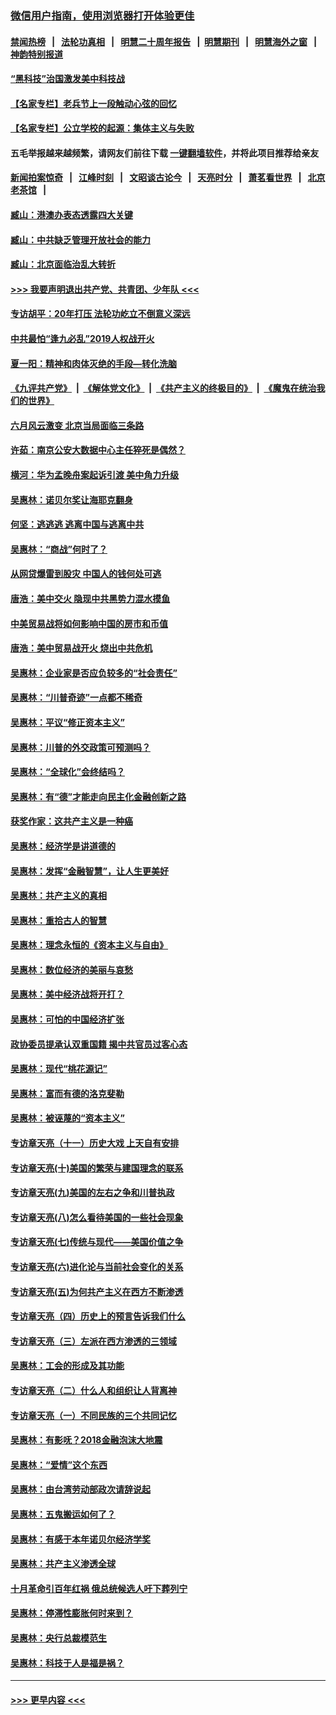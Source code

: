 ### [微信用户指南，使用浏览器打开体验更佳](https://github.com/gfw-breaker/banned-news1/blob/master/indexes/wechat-guide.md?t=0)
#### [禁闻热榜](热点新闻.md?t=0)  &nbsp;&nbsp;|&nbsp;&nbsp; [法轮功真相](https://github.com/gfw-breaker/truth/blob/master/README.md?t=0) &nbsp;&nbsp;|&nbsp;&nbsp; [明慧二十周年报告](https://github.com/gfw-breaker/mh-reports/blob/master/README.md?t=0) &nbsp;&nbsp;|&nbsp;&nbsp;[明慧期刊](https://github.com/gfw-breaker/mh-qikan) &nbsp;&nbsp;|&nbsp;&nbsp; [明慧海外之窗](https://github.com/gfw-breaker/mh-news/blob/master/README.md?t=0) &nbsp;&nbsp;|&nbsp;&nbsp; [神韵特别报道](https://github.com/gfw-breaker/mh-news/blob/master/shenyun.md?t=0)
#### [“黑科技”治国激发美中科技战](../pages/nsc423/n11638056.md?t=02070855) 
#### [【名家专栏】老兵节上一段触动心弦的回忆](../pages/nsc423/n11646016.md?t=02070855) 
#### [【名家专栏】公立学校的起源：集体主义与失败](../pages/nsc423/n11601833.md?t=02070855) 
#### 五毛举报越来越频繁，请网友们前往下载 [一键翻墙软件](https://github.com/gfw-breaker/ssr-accounts)，并将此项目推荐给亲友
#### [新闻拍案惊奇](https://github.com/gfw-breaker/banned-news1/blob/master/pages/link4.md) &nbsp;&nbsp;|&nbsp;&nbsp; [江峰时刻](https://github.com/gfw-breaker/banned-news1/blob/master/pages/link4.md) &nbsp;&nbsp;|&nbsp;&nbsp; [文昭谈古论今](https://github.com/gfw-breaker/banned-news1/blob/master/pages/link4.md) &nbsp;&nbsp;|&nbsp;&nbsp; [天亮时分](https://github.com/gfw-breaker/banned-news1/blob/master/pages/link4.md) &nbsp;&nbsp;|&nbsp;&nbsp; [萧茗看世界](https://github.com/gfw-breaker/banned-news1/blob/master/pages/link4.md) &nbsp;&nbsp;|&nbsp;&nbsp; [北京老茶馆](https://github.com/gfw-breaker/banned-news1/blob/master/pages/link4.md) &nbsp;&nbsp;|&nbsp;&nbsp; 
#### [臧山：港澳办表态透露四大关键](../pages/nsc423/n11421628.md?t=02070855) 
#### [臧山：中共缺乏管理开放社会的能力](../pages/nsc423/n11407457.md?t=02070855) 
#### [臧山：北京面临治乱大转折](../pages/nsc423/n11406895.md?t=02070855) 
#### [>>> 我要声明退出共产党、共青团、少年队 <<<](https://github.com/begood0513/goodnews/blob/master/quit/letter.md) 
#### [专访胡平：20年打压 法轮功屹立不倒意义深远](../pages/nsc423/n11398800.md?t=02070855) 
#### [中共最怕“逢九必乱”2019人权战开火](../pages/nsc423/n11385248.md?t=02070855) 
#### [夏一阳：精神和肉体灭绝的手段—转化洗脑](../pages/nsc423/n11368250.md?t=02070855) 
#### [《九评共产党》](https://github.com/begood0513/9ping.md/blob/master/README.md) &nbsp;|&nbsp; [《解体党文化》](../../../../jtdwh.md/blob/master/README.md)  &nbsp;|&nbsp; [《共产主义的终极目的》](../../../../gczydzjmd.md/blob/master/README.md) &nbsp;|&nbsp; [《魔鬼在统治我们的世界》](../../../../mgztzwmdsj.md/blob/master/README.md) 
#### [六月风云激变 北京当局面临三条路](../pages/nsc423/n11313668.md?t=02070855) 
#### [许茹：南京公安大数据中心主任猝死是偶然？](../pages/nsc423/n11064744.md?t=02070855) 
#### [横河：华为孟晚舟案起诉引渡 美中角力升级](../pages/nsc423/n11027230.md?t=02070855) 
#### [吴惠林：诺贝尔奖让海耶克翻身](../pages/nsc423/n10890049.md?t=02070855) 
#### [何坚：逃逃逃 逃离中国与逃离中共](../pages/nsc423/n10592891.md?t=02070855) 
#### [吴惠林：“商战”何时了？](../pages/nsc423/n10573558.md?t=02070855) 
#### [从网贷爆雷到股灾 中国人的钱何处可逃](../pages/nsc423/n10572800.md?t=02070855) 
#### [唐浩：美中交火 隐现中共黑势力混水摸鱼](../pages/nsc423/n10544040.md?t=02070855) 
#### [中美贸易战将如何影响中国的房市和币值](../pages/nsc423/n10543697.md?t=02070855) 
#### [唐浩：美中贸易战开火 烧出中共危机](../pages/nsc423/n10540126.md?t=02070855) 
#### [吴惠林：企业家是否应负较多的“社会责任”](../pages/nsc423/n10535022.md?t=02070855) 
#### [吴惠林：“川普奇迹”一点都不稀奇](../pages/nsc423/n10512808.md?t=02070855) 
#### [吴惠林：平议“修正资本主义”](../pages/nsc423/n10495724.md?t=02070855) 
#### [吴惠林：川普的外交政策可预测吗？](../pages/nsc423/n10462387.md?t=02070855) 
#### [吴惠林：“全球化”会终结吗？](../pages/nsc423/n10452838.md?t=02070855) 
#### [吴惠林：有“德”才能走向民主化金融创新之路](../pages/nsc423/n10432292.md?t=02070855) 
#### [获奖作家：这共产主义是一种癌](../pages/nsc423/n10431541.md?t=02070855) 
#### [吴惠林：经济学是讲道德的](../pages/nsc423/n10398014.md?t=02070855) 
#### [吴惠林：发挥“金融智慧”，让人生更美好](../pages/nsc423/n10375019.md?t=02070855) 
#### [吴惠林：共产主义的真相](../pages/nsc423/n10351394.md?t=02070855) 
#### [吴惠林：重拾古人的智慧](../pages/nsc423/n10337691.md?t=02070855) 
#### [吴惠林：理念永恒的《资本主义与自由》](../pages/nsc423/n10316274.md?t=02070855) 
#### [吴惠林：数位经济的美丽与哀愁](../pages/nsc423/n10292946.md?t=02070855) 
#### [吴惠林：美中经济战将开打？](../pages/nsc423/n10258825.md?t=02070855) 
#### [吴惠林：可怕的中国经济扩张](../pages/nsc423/n10219147.md?t=02070855) 
#### [政协委员提承认双重国籍 揭中共官员过客心态](../pages/nsc423/n10208809.md?t=02070855) 
#### [吴惠林：现代“桃花源记”](../pages/nsc423/n10185234.md?t=02070855) 
#### [吴惠林：富而有德的洛克斐勒](../pages/nsc423/n10142264.md?t=02070855) 
#### [吴惠林：被诬蔑的“资本主义”](../pages/nsc423/n10124816.md?t=02070855) 
#### [专访章天亮（十一）历史大戏 上天自有安排](../pages/nsc423/n10094905.md?t=02070855) 
#### [专访章天亮(十)美国的繁荣与建国理念的联系](../pages/nsc423/n10094899.md?t=02070855) 
#### [专访章天亮(九)美国的左右之争和川普执政](../pages/nsc423/n10094889.md?t=02070855) 
#### [专访章天亮(八)怎么看待美国的一些社会现象](../pages/nsc423/n10094857.md?t=02070855) 
#### [专访章天亮(七)传统与现代——美国价值之争](../pages/nsc423/n10093140.md?t=02070855) 
#### [专访章天亮(六)进化论与当前社会变化的关系](../pages/nsc423/n10092036.md?t=02070855) 
#### [专访章天亮(五)为何共产主义在西方不断渗透](../pages/nsc423/n10083620.md?t=02070855) 
#### [专访章天亮（四）历史上的预言告诉我们什么](../pages/nsc423/n10083606.md?t=02070855) 
#### [专访章天亮（三）左派在西方渗透的三领域](../pages/nsc423/n10081115.md?t=02070855) 
#### [吴惠林：工会的形成及其功能](../pages/nsc423/n10080633.md?t=02070855) 
#### [专访章天亮（二）什么人和组织让人背离神](../pages/nsc423/n10076637.md?t=02070855) 
#### [专访章天亮（一）不同民族的三个共同记忆](../pages/nsc423/n10074188.md?t=02070855) 
#### [吴惠林：有影呒？2018金融泡沫大地震](../pages/nsc423/n10040534.md?t=02070855) 
#### [吴惠林：“爱情”这个东西](../pages/nsc423/n10019423.md?t=02070855) 
#### [吴惠林：由台湾劳动部政次请辞说起](../pages/nsc423/n9979679.md?t=02070855) 
#### [吴惠林：五鬼搬运如何了？](../pages/nsc423/n9925338.md?t=02070855) 
#### [吴惠林：有感于本年诺贝尔经济学奖](../pages/nsc423/n9871883.md?t=02070855) 
#### [吴惠林：共产主义渗透全球](../pages/nsc423/n9812748.md?t=02070855) 
#### [十月革命引百年红祸 俄总统候选人吁下葬列宁](../pages/nsc423/n9810182.md?t=02070855) 
#### [吴惠林：停滞性膨胀何时来到？](../pages/nsc423/n9764136.md?t=02070855) 
#### [吴惠林：央行总裁模范生](../pages/nsc423/n9728134.md?t=02070855) 
#### [吴惠林：科技于人是福是祸？](../pages/nsc423/n9672982.md?t=02070855) 

----
#### [ >>> 更早内容 <<< ](../indexes/nsc423-earlier.md)
